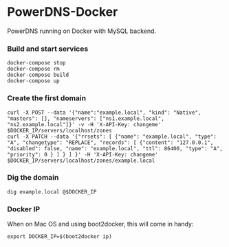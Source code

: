 # PowerDNS-Docker

PowerDNS running on Docker with MySQL backend.


### Build and start services

```
docker-compose stop
docker-compose rm
docker-compose build
docker-compose up
```


### Create the first domain

```
curl -X POST --data '{"name":"example.local", "kind": "Native", "masters": [], "nameservers": ["ns1.example.local", "ns2.example.local"]}' -v -H 'X-API-Key: changeme' $DOCKER_IP/servers/localhost/zones
curl -X PATCH --data '{"rrsets": [ {"name": "example.local", "type": "A", "changetype": "REPLACE", "records": [ {"content": "127.0.0.1", "disabled": false, "name": "example.local", "ttl": 86400, "type": "A", "priority": 0 } ] } ] }' -H 'X-API-Key: changeme' $DOCKER_IP/servers/localhost/zones/example.local
```


### Dig the domain

```
dig example.local @$DOCKER_IP
```


### Docker IP

When on Mac OS and using boot2docker, this will come in handy:
```
export DOCKER_IP=$(boot2docker ip)
```

